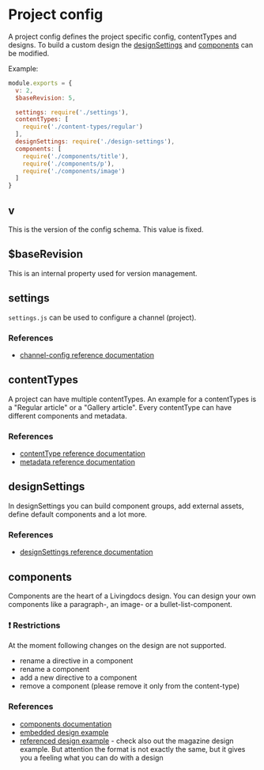 # Project config

A project config defines the project specific config, contentTypes and designs. To build a custom design the [designSettings](project_config.md#designSettings) and [components](project_config.md#components) can be modified.

Example:

```javascript
module.exports = {
  v: 2,
  $baseRevision: 5,

  settings: require('./settings'),
  contentTypes: [
    require('./content-types/regular')
  ],
  designSettings: require('./design-settings'),
  components: [
    require('./components/title'),
    require('./components/p'),
    require('./components/image')
  ]
}
```

## v

This is the version of the config schema. This value is fixed.

## $baseRevision

This is an internal property used for version management.

## settings

`settings.js` can be used to configure a channel \(project\).

### References

* [channel-config reference documentation](../../reference-documentation/server/channel-config.md)

## contentTypes

A project can have multiple contentTypes. An example for a contentTypes is a "Regular article" or a "Gallery article". Every contentType can have different components and metadata.

### References

* [contentType reference documentation](../../reference-documentation/server/content-type-config.md)
* [metadata reference documentation](../../reference-documentation/editor/metadata.md)

## designSettings

In designSettings you can build component groups, add external assets, define default components and a lot more.

### References

* [designSettings reference documentation](design_settings_config.md)

## components

Components are the heart of a Livingdocs design. You can design your own components like a paragraph-, an image- or a bullet-list-component.

### :exclamation: Restrictions

At the moment following changes on the design are not supported.

* rename a directive in a component
* rename a component
* add a new directive to a component
* remove a component \(please remove it only from the content-type\)

### References

* [components documentation](https://github.com/livingdocsIO/livingdocs/tree/29994840d3de4e9fc999395c30686a388b7da9bb/service/design_component_settings.md)
* [embedded design example](https://github.com/livingdocsIO/livingdocs/tree/29994840d3de4e9fc999395c30686a388b7da9bb/service/design_example.md)
* [referenced design example](https://github.com/livingdocsIO/magazine-example) - check also out the magazine design example. But attention the format is not exactly the same, but it gives you a feeling what you can do with a design

